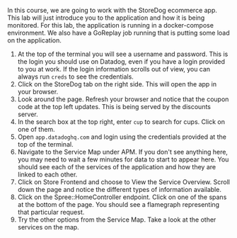 In this course, we are going to work with the StoreDog ecommerce app. This lab will just introduce you to the application and how it is being monitored. For this lab, the application is running in a docker-compose environment. We also have a GoReplay job running that is putting some load on the application. 
1.  At the top of the terminal you will see a username and password. This is the login you should use on Datadog, even if you have a login provided to you at work. If the login information scrolls out of view, you can always run `creds` to see the credentials.
2.  Click on the StoreDog tab on the right side. This will open the app in your browser. 
3.  Look around the page. Refresh your browser and notice that the coupon code at the top left updates. This is being served by the discounts server. 
4.  In the search box at the top right, enter `cup` to search for cups. Click on one of them. 
5.  Open `app.datadoghq.com` and login using the credentials provided at the top of the terminal. 
6.  Navigate to the Service Map under APM. If you don't see anything here, you may need to wait a few minutes for data to start to appear here. You should see each of the services of the application and how they are linked to each other.
7.  Click on Store Frontend and choose to View the Service Overview. Scroll down the page and notice the different types of information available. 
8.  Click on the Spree::HomeController endpoint. Click on one of the spans at the bottom of the page. You should see a flamegraph representing that particular request. 
9.  Try the other options from the Service Map. Take a look at the other services on the map. 
